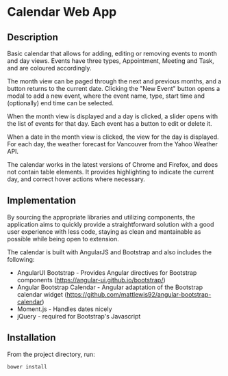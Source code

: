 # Calendar Web App

## Description
Basic calendar that allows for adding, editing or removing events to month and day views. Events have three types, Appointment, Meeting and Task, and are coloured accordingly. 

The month view can be paged through the next and previous months, and a button returns to the current date. Clicking the "New Event" button opens a modal to add a new event, where the event name, type, start time and (optionally) end time can be selected.

When the month view is displayed and a day is clicked, a slider opens with the list of events for that day. Each event has a button to edit or delete it. 

When a date in the month view is clicked, the view for the day is displayed. For each day, the weather forecast for Vancouver from the Yahoo Weather API.

The calendar works in the latest versions of Chrome and Firefox, and does not contain table elements. It provides highlighting to indicate the current day, and correct hover actions where necessary.

## Implementation

By sourcing the appropriate libraries and utilizing components, the application aims to quickly provide a straightforward solution with a good user experience with less code, staying as clean and mantainable as possible while being open to extension.

The calendar is built with AngularJS and Bootstrap and also includes the following:

- AngularUI Bootstrap - Provides Angular directives for Bootstrap components (https://angular-ui.github.io/bootstrap/)
- Angular Bootstrap Calendar -  Angular adaptation of the Bootstrap calendar widget (https://github.com/mattlewis92/angular-bootstrap-calendar)
- Moment.js - Handles dates nicely
- jQuery - required for Bootstrap's Javascript


## Installation

From the project directory, run:

`bower install`

